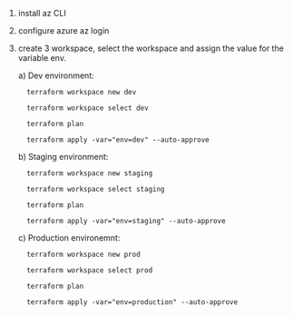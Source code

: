 1. install az CLI
2. configure azure
   az login
3. create 3 workspace, select the workspace and assign the value for the variable env.
   
    a) Dev environment:
   
         terraform workspace new dev
   
         terraform workspace select dev
   
         terraform plan
   
         terraform apply -var="env=dev" --auto-approve

    b) Staging environment:
   
         terraform workspace new staging
      
         terraform workspace select staging
      
         terraform plan
      
         terraform apply -var="env=staging" --auto-approve
  
    c) Production environemnt:
   
         terraform workspace new prod
      
         terraform workspace select prod
      
         terraform plan
      
         terraform apply -var="env=production" --auto-approve
